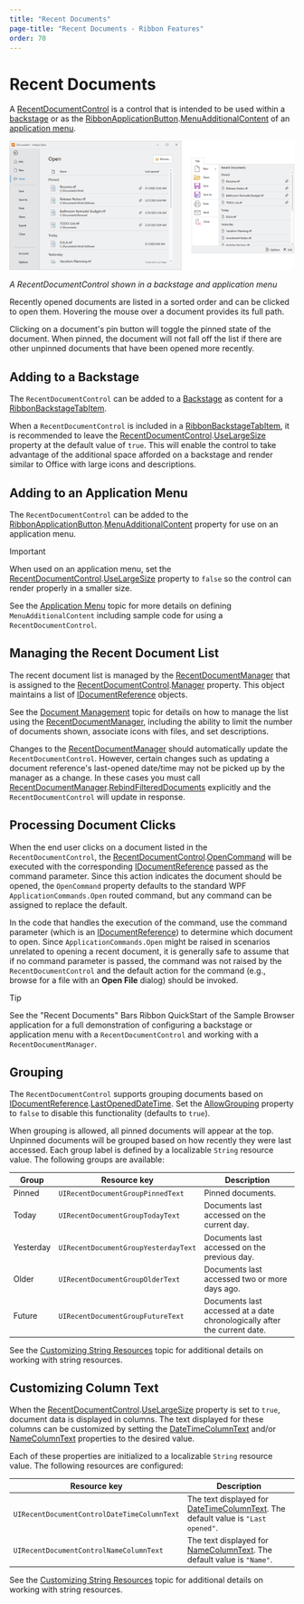 ```yaml
---
title: "Recent Documents"
page-title: "Recent Documents - Ribbon Features"
order: 70
---
```

# Recent Documents

A [RecentDocumentControl](xref:@ActiproUIRoot.Controls.Bars.RecentDocumentControl) is a control that is intended to be used within a [backstage](backstage.md) or as the [RibbonApplicationButton](xref:@ActiproUIRoot.Controls.Bars.RibbonApplicationButton).[MenuAdditionalContent](xref:@ActiproUIRoot.Controls.Bars.RibbonApplicationButton.MenuAdditionalContent) of an [application menu](application-menu.md).

![Screenshot](../images/recent-documents.png)

*A RecentDocumentControl shown in a backstage and application menu*

Recently opened documents are listed in a sorted order and can be clicked to open them.  Hovering the mouse over a document provides its full path.

Clicking on a document's pin button will toggle the pinned state of the document.  When pinned, the document will not fall off the list if there are other unpinned documents that have been opened more recently.

## Adding to a Backstage

The `RecentDocumentControl` can be added to a [Backstage](application-menu.md) as content for a [RibbonBackstageTabItem](xref:@ActiproUIRoot.Controls.Bars.RibbonBackstageTabItem).

When a `RecentDocumentControl` is included in a [RibbonBackstageTabItem](xref:@ActiproUIRoot.Controls.Bars.RibbonBackstageTabItem), it is recommended to leave the [RecentDocumentControl](xref:@ActiproUIRoot.Controls.Bars.RecentDocumentControl).[UseLargeSize](xref:@ActiproUIRoot.Controls.Bars.RecentDocumentControl.UseLargeSize) property at the default value of `true`.  This will enable the control to take advantage of the additional space afforded on a backstage and render similar to Office with large icons and descriptions.

## Adding to an Application Menu

The `RecentDocumentControl` can be added to the [RibbonApplicationButton](xref:@ActiproUIRoot.Controls.Bars.RibbonApplicationButton).[MenuAdditionalContent](xref:@ActiproUIRoot.Controls.Bars.RibbonApplicationButton.MenuAdditionalContent) property for use on an application menu.

> [!IMPORTANT]
> When used on an application menu, set the [RecentDocumentControl](xref:@ActiproUIRoot.Controls.Bars.RecentDocumentControl).[UseLargeSize](xref:@ActiproUIRoot.Controls.Bars.RecentDocumentControl.UseLargeSize) property to `false` so the control can render properly in a smaller size.

See the [Application Menu](application-menu.md) topic for more details on defining `MenuAdditionalContent` including sample code for using a `RecentDocumentControl`.

## Managing the Recent Document List

The recent document list is managed by the [RecentDocumentManager](xref:@ActiproUIRoot.DocumentManagement.RecentDocumentManager) that is assigned to the [RecentDocumentControl](xref:@ActiproUIRoot.Controls.Bars.RecentDocumentControl).[Manager](xref:@ActiproUIRoot.Controls.Bars.RecentDocumentControl.Manager) property.  This object maintains a list of [IDocumentReference](xref:@ActiproUIRoot.DocumentManagement.IDocumentReference) objects.

See the [Document Management](../../shared/windows-document-management.md) topic for details on how to manage the list using the [RecentDocumentManager](xref:@ActiproUIRoot.DocumentManagement.RecentDocumentManager), including the ability to limit the number of documents shown, associate icons with files, and set descriptions.

Changes to the [RecentDocumentManager](xref:@ActiproUIRoot.DocumentManagement.RecentDocumentManager) should automatically update the `RecentDocumentControl`.  However, certain changes such as updating a document reference's last-opened date/time may not be picked up by the manager as a change.  In these cases you must call [RecentDocumentManager](xref:@ActiproUIRoot.DocumentManagement.RecentDocumentManager).[RebindFilteredDocuments](xref:@ActiproUIRoot.DocumentManagement.RecentDocumentManager.RebindFilteredDocuments*) explicitly and the `RecentDocumentControl` will update in response.

## Processing Document Clicks

When the end user clicks on a document listed in the `RecentDocumentControl`, the [RecentDocumentControl](xref:@ActiproUIRoot.Controls.Bars.RecentDocumentControl).[OpenCommand](xref:@ActiproUIRoot.Controls.Bars.RecentDocumentControl.OpenCommand) will be executed with the corresponding [IDocumentReference](xref:@ActiproUIRoot.DocumentManagement.IDocumentReference) passed as the command parameter.  Since this action indicates the document should be opened, the `OpenCommand` property defaults to the standard WPF `ApplicationCommands.Open` routed command, but any command can be assigned to replace the default.

In the code that handles the execution of the command, use the command parameter (which is an [IDocumentReference](xref:@ActiproUIRoot.DocumentManagement.IDocumentReference)) to determine which document to open.  Since `ApplicationCommands.Open` might be raised in scenarios unrelated to opening a recent document, it is generally safe to assume that if no command parameter is passed, the command was not raised by the `RecentDocumentControl` and the default action for the command (e.g., browse for a file with an **Open File** dialog) should be invoked.

> [!TIP]
> See the "Recent Documents" Bars Ribbon QuickStart of the Sample Browser application for a full demonstration of configuring a backstage or application menu with a `RecentDocumentControl` and working with a `RecentDocumentManager`.

## Grouping

The `RecentDocumentControl` supports grouping documents based on [IDocumentReference](xref:@ActiproUIRoot.DocumentManagement.IDocumentReference).[LastOpenedDateTime](xref:@ActiproUIRoot.DocumentManagement.IDocumentReference.LastOpenedDateTime).  Set the [AllowGrouping](xref:@ActiproUIRoot.Controls.Bars.RecentDocumentControl.AllowGrouping) property to `false` to disable this functionality (defaults to `true`).

When grouping is allowed, all pinned documents will appear at the top. Unpinned documents will be grouped based on how recently they were last accessed.  Each group label is defined by a localizable `String` resource value. The following groups are available:

| Group | Resource key | Description |
|-----|-----|-----|
| Pinned | `UIRecentDocumentGroupPinnedText` | Pinned documents. |
| Today | `UIRecentDocumentGroupTodayText` | Documents last accessed on the current day. |
| Yesterday | `UIRecentDocumentGroupYesterdayText` | Documents last accessed on the previous day. |
| Older | `UIRecentDocumentGroupOlderText` | Documents last accessed two or more days ago. |
| Future | `UIRecentDocumentGroupFutureText` | Documents last accessed at a date chronologically after the current date. |

See the [Customizing String Resources](../../customizing-string-resources.md) topic for additional details on working with string resources.

## Customizing Column Text

When the [RecentDocumentControl](xref:@ActiproUIRoot.Controls.Bars.RecentDocumentControl).[UseLargeSize](xref:@ActiproUIRoot.Controls.Bars.RecentDocumentControl.UseLargeSize) property is set to `true`, document data is displayed in columns. The text displayed for these columns can be customized by setting the [DateTimeColumnText](xref:@ActiproUIRoot.Controls.Bars.RecentDocumentControl.DateTimeColumnText) and/or [NameColumnText](xref:@ActiproUIRoot.Controls.Bars.RecentDocumentControl.NameColumnText) properties to the desired value.

Each of these properties are initialized to a localizable `String` resource value. The following resources are configured:

| Resource key | Description |
|-----|-----|
| `UIRecentDocumentControlDateTimeColumnText` | The text displayed for [DateTimeColumnText](xref:@ActiproUIRoot.Controls.Bars.RecentDocumentControl.DateTimeColumnText). The default value is `"Last opened"`. |
| `UIRecentDocumentControlNameColumnText` | The text displayed for [NameColumnText](xref:@ActiproUIRoot.Controls.Bars.RecentDocumentControl.NameColumnText). The default value is `"Name"`. |


See the [Customizing String Resources](../../customizing-string-resources.md) topic for additional details on working with string resources.